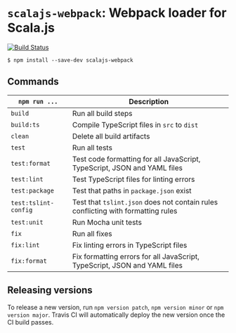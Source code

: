 # `scalajs-webpack`: Webpack loader for Scala.js

[![Build Status](https://travis-ci.com/MaximeKjaer/scalajs-webpack.svg?token=soqG4sgcMQUgpCtPSUUr&branch=master)](https://travis-ci.com/MaximeKjaer/scalajs-webpack)

```console
$ npm install --save-dev scalajs-webpack
```

## Commands

| `npm run ...`        | Description                                                                      |
| -------------------- | -------------------------------------------------------------------------------- |
| `build`              | Run all build steps                                                              |
| `build:ts`           | Compile TypeScript files in `src` to `dist`                                      |
| `clean`              | Delete all build artifacts                                                       |
| `test`               | Run all tests                                                                    |
| `test:format`        | Test code formatting for all JavaScript, TypeScript, JSON and YAML files         |
| `test:lint`          | Test TypeScript files for linting errors                                         |
| `test:package`       | Test that paths in `package.json` exist                                          |
| `test:tslint-config` | Test that `tslint.json` does not contain rules conflicting with formatting rules |
| `test:unit`          | Run Mocha unit tests                                                             |
| `fix`                | Run all fixes                                                                    |
| `fix:lint`           | Fix linting errors in TypeScript files                                           |
| `fix:format`         | Fix formatting errors for all JavaScript, TypeScript, JSON and YAML files        |

## Releasing versions

To release a new version, run `npm version patch`, `npm version minor` or `npm version major`. Travis CI will automatically deploy the new version once the CI build passes.
